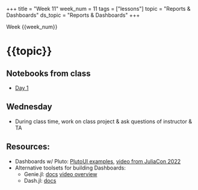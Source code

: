 +++
title = "Week 11"
week_num = 11
tags = ["lessons"]
topic = "Reports & Dashboards"
ds_topic = "Reports & Dashboards"
+++

Week {{week_num}}
# {{topic}}

## Notebooks from class
- [Day 1](https://psuastro416.github.io/Spring2025/tutorials/week10/)

## Wednesday
- During class time, work on class project & ask questions of instructor & TA

## Resources:
- Dashboards w/ Pluto: [PlutoUI examples](https://juliapluto.github.io/sample-notebook-previews/PlutoUI.jl.html), [video from JuliaCon 2022](https://www.youtube.com/watch?v=dP9UuEL00iM)
- Alternative toolsets for building Dashboards:
   - Genie.jl: [docs](https://genieframework.com/docs/genie/v5/tutorials/1--Overview.html) [video overview](https://www.youtube.com/watch?v=YEQLTCWxDuM)
   - Dash.jl: [docs](https://dash.plotly.com/julia/introduction)

